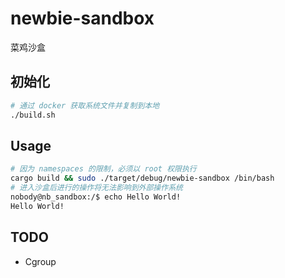 # newbie-sandbox

菜鸡沙盒

## 初始化

```bash
# 通过 docker 获取系统文件并复制到本地
./build.sh
```

## Usage

```bash
# 因为 namespaces 的限制，必须以 root 权限执行
cargo build && sudo ./target/debug/newbie-sandbox /bin/bash
# 进入沙盒后进行的操作将无法影响到外部操作系统
nobody@nb_sandbox:/$ echo Hello World!
Hello World!
```

## TODO

- Cgroup
